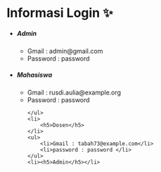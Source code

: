 <h1>Informasi Login  ✨</h1>
<ul>
    <li>
        <h5>Admin</h5>
    </li>
    <ul>
        <li>Gmail : admin@gmail.com</li>
        <li>Password : password</li>
    </ul>
    <li>
        <h5>Mahasiswa</h5>
    </li>
    <ul>
        <li>Gmail : rusdi.aulia@example.org</li>
        <li>Password : password </li>
        
    </ul>
    <li>
        <h5>Dosen</h5>
    </li>
    <ul>
        <li>Gmail : tabah73@example.com</li>
        <li>password : password </li>
    </ul>
    <li><h5>Admin</h5></li>
    
</ul>

